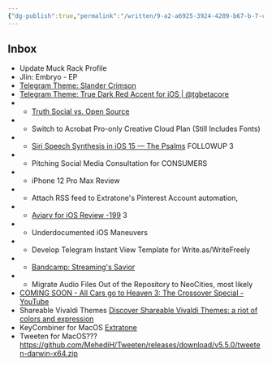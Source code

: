 ```yaml
---
{"dg-publish":true,"permalink":"/written/9-a2-a6925-3924-4209-b67-b-7-c2-f253-afe-84/","dgHomeLink":true,"dgPassFrontmatter":false}
---
```


## Inbox

- Update Muck Rack Profile
- Jlin: Embryo - EP
- [Telegram Theme: Slander Crimson](https://t.me/addtheme/slandercrimson)
- [Telegram Theme: True Dark Red Accent for iOS | @tgbetacore](https://t.me/addtheme/truedarkredaccent)
- - [Truth Social vs. Open Source](https://github.com/extratone/bilge/issues/261)
- - Switch to Acrobat Pro-only Creative Cloud Plan (Still Includes Fonts)
- - [Siri Speech Synthesis in iOS 15 — The Psalms](https://bilge.world/siri-tts) FOLLOWUP 3
- - Pitching Social Media Consultation for CONSUMERS
- - iPhone 12 Pro Max Review
- - Attach RSS feed to Extratone's Pinterest Account automation,
- - [Aviary for iOS Review -199](https://github.com/extratone/bilge/issues/199) 3
- - Underdocumented iOS Maneuvers
- - Develop Telegram Instant View Template for Write.as/WriteFreely
- - [Bandcamp: Streaming's Savior](https://tools.applemediaservices.com/book/1553706073)
- - Migrate Audio Files Out of the Repository to NeoCities, most likely
- [COMING SOON - All Cars go to Heaven 3: The Crossover Special - YouTube](https://www.youtube.com/watch?v=Xz7Dc6TURVY)
- Shareable Vivaldi Themes [Discover Shareable Vivaldi Themes: a riot of colors and expression](https://youtu.be/1Tvz01xE-yc)
- KeyCombiner for MacOS [Extratone](https://t.me/extratone/9144)
- Tweeten for MacOS??? https://github.com/MehediH/Tweeten/releases/download/v5.5.0/tweeten-darwin-x64.zip